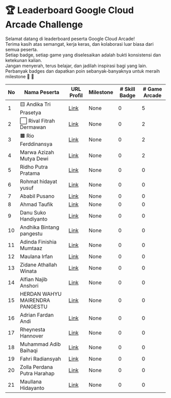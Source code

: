 # 🏆 Leaderboard Google Cloud Arcade Challenge

Selamat datang di leaderboard peserta Google Cloud Arcade!  
Terima kasih atas semangat, kerja keras, dan kolaborasi luar biasa dari semua peserta.  
Setiap badge, setiap game yang diselesaikan adalah bukti konsistensi dan ketekunan kalian.  
Jangan menyerah, terus belajar, dan jadilah inspirasi bagi yang lain.  
Perbanyak badges dan dapatkan poin sebanyak-banyaknya untuk meraih milestone 🚀 🚀

| No | Nama Peserta | URL Profil | Milestone | # Skill Badge | # Game Arcade |
|----|--------------|------------|-----------|--------------|--------------|
| 1 | 🟨 Andika Tri Prasetya | [Link](https://www.cloudskillsboost.google/public_profiles/fdbdc163-84af-4c10-bfd4-8572ccf292a8) | None | 0 | 5 |
| 2 | ⬜ Rival Fitrah Dermawan | [Link](https://www.cloudskillsboost.google/public_profiles/90b194f0-d61b-415b-a845-be836b660cbe) | None | 0 | 2 |
| 3 | 🟫 Rio Ferddinansya | [Link](https://www.cloudskillsboost.google/public_profiles/e323ebcf-9dc2-41cf-8570-d852079fba18) | None | 0 | 2 |
| 4 | Marwa Azizah Mutya Dewi | [Link](https://www.cloudskillsboost.google/public_profiles/db00fab9-d37e-40a5-8018-ff4a557d8076) | None | 0 | 2 |
| 5 | Ridho Putra Pratama | [Link](https://www.cloudskillsboost.google/public_profiles/39641f20-05b8-42d4-a414-c08445c6544f) | None | 0 | 0 |
| 6 | Rohmat hidayat yusuf | [Link](https://www.cloudskillsboost.google/public_profiles/84dcba35-b4ed-4a83-92de-13921505e696) | None | 0 | 0 |
| 7 | Ababil Pusano | [Link](https://www.cloudskillsboost.google/public_profiles/78104cb3-5646-449e-a8ce-c9b3522dbc32) | None | 0 | 0 |
| 8 | Ahmad Taufik | [Link](https://www.cloudskillsboost.google/public_profiles/b3340c3e-1fd9-43c8-808b-d7009397881a) | None | 0 | 0 |
| 9 | Danu Suko Handiyanto | [Link](https://www.cloudskillsboost.google/public_profiles/07897e65-16d2-4ad2-bd7f-1be7b4479c63) | None | 0 | 0 |
| 10 | Andhika Bintang pangestu | [Link](https://www.cloudskillsboost.google/public_profiles/40f18122-a1bc-4649-8008-69c8cf623cd1) | None | 0 | 0 |
| 11 | Adinda Finishia Mumtaaz | [Link](https://www.cloudskillsboost.google/public_profiles/b5ec99dc-b612-42cc-bb1f-7e7440e4ee15) | None | 0 | 0 |
| 12 | Maulana Irfan | [Link](https://www.cloudskillsboost.google/public_profiles/461106b8-1522-4672-b506-6fb3571a33b9) | None | 0 | 0 |
| 13 | Zidane Athallah Winata | [Link](https://www.cloudskillsboost.google/public_profiles/ea05b05f-625e-44da-b00b-624bc342bbce) | None | 0 | 0 |
| 14 | Alfian Najib Anshori | [Link](https://www.cloudskillsboost.google/public_profiles/9c522c2e-8665-4487-9f6c-12088ef58e04) | None | 0 | 0 |
| 15 | HERDAN WAHYU MAIRENDRA PANGESTU | [Link](https://www.cloudskillsboost.google/public_profiles/ca8de910-555c-41f1-b01f-9925ff8a543e) | None | 0 | 0 |
| 16 | Adrian Fardan Andi | [Link](https://www.cloudskillsboost.google/public_profiles/e4e1fc38-1a24-455e-8e4c-709c3f2fbaf0) | None | 0 | 0 |
| 17 | Rheynesta Hannover | [Link](https://www.cloudskillsboost.google/public_profiles/d6b3b208-4251-4e88-bb7b-9d18bc8f1c86) | None | 0 | 0 |
| 18 | Muhammad Adib Baihaqi | [Link](https://www.cloudskillsboost.google/public_profiles/3b125f31-1b1a-456c-aba2-004b86dfdc0a) | None | 0 | 0 |
| 19 | Fahri Radiansyah | [Link](https://www.cloudskillsboost.google/public_profiles/292cbfb6-40c5-45c0-9f76-bf57de37db4d) | None | 0 | 0 |
| 20 | Zolla Perdana Putra Harahap | [Link](https://www.cloudskillsboost.google/public_profiles/c3a44267-b2e3-4362-a3bc-be010bea33ba) | None | 0 | 0 |
| 21 | Maullana Hidayanto | [Link](https://www.cloudskillsboost.google/public_profiles/9e125465-f2c4-46e5-aad8-ce1705c64381) | None | 0 | 0 |